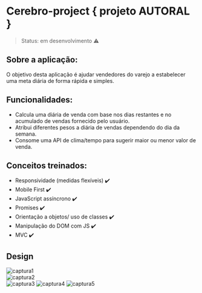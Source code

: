 # Cerebro-project { projeto AUTORAL }

> Status: em desenvolvimento :warning:


<h2> Sobre a aplicação:</h2>

O objetivo desta aplicação é ajudar vendedores do varejo a estabelecer uma meta diária de forma rápida e simples.


<h2> Funcionalidades:</h2>

- Calcula uma diária de venda com base nos dias restantes e no acumulado de vendas fornecido pelo usuário.
- Atribui diferentes pesos a diária de vendas dependendo do dia da semana.
- Consome uma API de clima/tempo para sugerir maior ou menor valor de venda.


<h2> Conceitos treinados:</h2>

- Responsividade (medidas flexíveis) :heavy_check_mark:
- Mobile First :heavy_check_mark:
- JavaScript assíncrono :heavy_check_mark:
- Promises :heavy_check_mark:
- Orientação a objetos/ uso de classes :heavy_check_mark:
- Manipulação do DOM com JS :heavy_check_mark:
- MVC :heavy_check_mark:


<h2> Design </h2>


![captura1](https://user-images.githubusercontent.com/69495523/89857639-016f1300-db73-11ea-8ccd-b137e2174188.png)  
![captura2](https://user-images.githubusercontent.com/69495523/89857641-0207a980-db73-11ea-9c3b-fa5138e80473.png)  
![captura3](https://user-images.githubusercontent.com/69495523/89857643-0338d680-db73-11ea-9298-36aefdce8665.png) 
![captura4](https://user-images.githubusercontent.com/69495523/89931138-2e0e4380-dbe2-11ea-9724-8d5a06934134.png)
![captura5](https://user-images.githubusercontent.com/69495523/89931142-2ea6da00-dbe2-11ea-9ca8-41a4e325f5a1.png)


